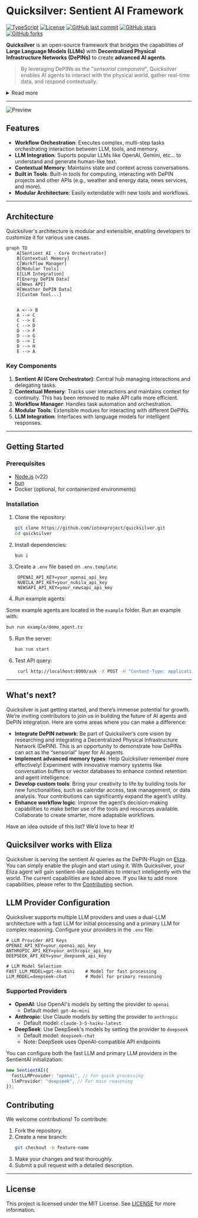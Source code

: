 # Quicksilver: Sentient AI Framework

[![TypeScript](https://img.shields.io/badge/typescript-%23007ACC.svg?style=flat&logo=typescript&logoColor=white)](https://www.typescriptlang.org/)
[![License](https://img.shields.io/badge/license-MIT-blue.svg)](LICENSE)
[![GitHub last commit](https://img.shields.io/github/last-commit/raullenchai/quicksilver)](https://github.com/raullenchai/quicksilver/commits/main)
[![GitHub stars](https://img.shields.io/github/stars/raullenchai/quicksilver?style=social)](https://github.com/raullenchai/quicksilver/stargazers)
[![GitHub forks](https://img.shields.io/github/forks/raullenchai/quicksilver?style=social)](https://github.com/raullenchai/quicksilver/network/members)

**Quicksilver** is an open-source framework that bridges the capabilities of **Large Language Models (LLMs)** with **Decentralized Physical Infrastructure Networks (DePINs)** to create **advanced AI agents**.

> By leveraging DePINs as the "_sensorial component_", Quicksilver enables AI agents to interact with the physical world, gather real-time data, and respond contextually.

<details>
  <summary>Read more</summary>
The QuickSilver framework empowers developers to build intelligent agents that:

- **Sense and Understand**: Use DePINs to collect and process data from decentralized physical infrastructure, acting as the sensory layer for AI agents.
- **Act and Respond**: Combine LLMs' advanced reasoning capabilities with data from DePINs to perform context-aware interactions.
- **Integrate Seamlessly**: Utilize the framework's modularity to connect with multiple DePIN projects, including weather, energy, and location networks, enabling agents to access diverse sources of decentralized data.
- **Orchestrate Workflows**: Automate multi-step processes while maintaining state and context.

</details>

---

![Preview](./assets/preview.gif)

## Features

- **Workflow Orchestration**: Executes complex, multi-step tasks orchestrating interaction between LLM, tools, and memory.
- **LLM Integration**: Suports popular LLMs like OpenAI, Gemini, etc... to understand and generate human-like text.
- **Contextual Memory**: Maintains state and context across conversations.
- **Built in Tools**: Built-in tools for computing, interacting with DePIN projects and other APIs (e.g., weather and energy data, news services, and more).
- **Modular Architecture**: Easily extendable with new tools and workflows.

---

## Architecture

Quicksilver's architecture is modular and extensible, enabling developers to customize it for various use cases.

```mermaid
graph TD
    A[Sentient AI - Core Orchestrator]
    B[Contextual Memory]
    C[Workflow Manager]
    D[Modular Tools]
    E[LLM Integration]
    F[Energy DePIN Data]
    G[News API]
    H[Weather DePIN Data]
    I[Custom Tool...]


    A <--> B
    A --> C
    C --> E
    C --> D
    D --> F
    D --> G
    D --> I
    D --> H
    E --> A
```

### Key Components

1. **Sentient AI (Core Orchestrator)**: Central hub managing interactions and delegating tasks.
2. **Contextual Memory**: Tracks user interactions and maintains context for continuity. This has been removed to make API calls more efficient.
3. **Workflow Manager**: Handles task automation and orchestration.
4. **Modular Tools**: Extensible modues for interacting with different DePINs.
5. **LLM Integration**: Interfaces with language models for intelligent responses.

---

## Getting Started

### Prerequisites

- [Node.js](https://nodejs.org/) (v22)
- [bun](https://bun.sh/)
- Docker (optional, for containerized environments)

### Installation

1. Clone the repository:

   ```bash
   git clone https://github.com/iotexproject/quicksilver.git
   cd quicksilver
   ```

2. Install dependencies:

   ```bash
   bun i
   ```

3. Create a `.env` file based on `.env.template`:

   ```env
    OPENAI_API_KEY=your_openai_api_key
    NUBILA_API_KEY=your_nubila_api_key
    NEWSAPI_API_KEY=your_newsapi_api_key
   ```

4. Run example agents:

Some example agents are located in the `example` folder. Run an example with:

```bash
bun run example/demo_agent.ts
```

5. Run the server:

   ```bash
   bun run start
   ```

6. Test API query:

   ```bash
    curl http://localhost:8000/ask -X POST -H "Content-Type: application/json" -d '{"q": "What is the weather in San Francisco?"}'
   ```

---

## What's next?

Quicksilver is just getting started, and there’s immense potential for growth. We’re inviting contributors to join us in building the future of AI agents and DePIN integration. Here are some areas where you can make a difference:

- **Integrate DePIN network**: Be part of Quicksilver’s core vision by researching and integrating a Decentralized Physical Infrastructure Network (DePIN). This is an opportunity to demonstrate how DePINs can act as the “sensorial” layer for AI agents.
- **Implement advanced memory types**: Help Quicksilver remember more effectively! Experiment with innovative memory systems like conversation buffers or vector databases to enhance context retention and agent intelligence.
- **Develop custom tools**: Bring your creativity to life by building tools for new functionalities, such as calendar access, task management, or data analysis. Your contributions can significantly expand the agent’s utility.
- **Enhance workflow logic**: Improve the agent’s decision-making capabilities to make better use of the tools and resources available. Collaborate to create smarter, more adaptable workflows.

Have an idea outside of this list? We’d love to hear it!

## Quicksilver works with Eliza

Quicksilver is serving the sentient AI queries as the DePIN-Plugin on [Eliza](https://github.com/elizaOS/eliza). You can simply enable the plugin and start using it. With Quicksilver, your Eliza agent will gain sentient-like capabilities to interact intelligently with the world. The current capabilities are listed above. If you like to add more capabilities, please refer to the [Contributing](#contributing) section.

## LLM Provider Configuration

Quicksilver supports multiple LLM providers and uses a dual-LLM architecture with a fast LLM for initial processing and a primary LLM for complex reasoning. Configure your providers in the `.env` file:

```env
# LLM Provider API Keys
OPENAI_API_KEY=your_openai_api_key
ANTHROPIC_API_KEY=your_anthropic_api_key
DEEPSEEK_API_KEY=your_deepseek_api_key

# LLM Model Selection
FAST_LLM_MODEL=gpt-4o-mini    # Model for fast processing
LLM_MODEL=deepseek-chat       # Model for primary reasoning
```

### Supported Providers

- **OpenAI**: Use OpenAI's models by setting the provider to `openai`
  - Default model: `gpt-4o-mini`
- **Anthropic**: Use Claude models by setting the provider to `anthropic`
  - Default model: `claude-3-5-haiku-latest`
- **DeepSeek**: Use DeepSeek's models by setting the provider to `deepseek`
  - Default model: `deepseek-chat`
  - Note: DeepSeek uses OpenAI-compatible API endpoints

You can configure both the fast LLM and primary LLM providers in the SentientAI initialization:

```typescript
new SentientAI({
  fastLLMProvider: "openai", // For quick processing
  llmProvider: "deepseek", // For main reasoning
});
```

## Contributing

We welcome contributions! To contribute:

1. Fork the repository.
2. Create a new branch:
   ```bash
   git checkout -b feature-name
   ```
3. Make your changes and test thoroughly.
4. Submit a pull request with a detailed description.

---

## License

This project is licensed under the MIT License. See [LICENSE](LICENSE) for more information.
